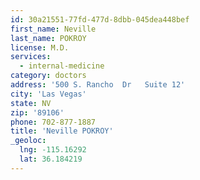 ```yaml
---
id: 30a21551-77fd-477d-8dbb-045dea448bef
first_name: Neville
last_name: POKROY
license: M.D.
services:
  - internal-medicine
category: doctors
address: '500 S. Rancho  Dr   Suite 12'
city: 'Las Vegas'
state: NV
zip: '89106'
phone: 702-877-1887
title: 'Neville POKROY'
_geoloc:
  lng: -115.16292
  lat: 36.184219
---
```

